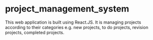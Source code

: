 # project_management_system
This web application is built using React.JS. It is managing projects according to their categories e.g. new projects, to do projects, revision projects, completed projects.
